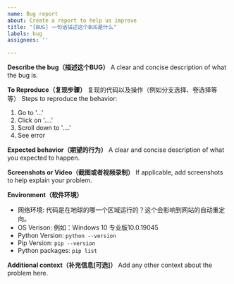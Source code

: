 ```yaml
---
name: Bug report
about: Create a report to help us improve
title: "[BUG] 一句话描述这个BUG是什么"
labels: bug
assignees: ''

---
```


**Describe the bug（描述这个BUG）**
A clear and concise description of what the bug is.

**To Reproduce（复现步骤）**
复现的代码以及操作（例如分支选择、卷选择等等）
Steps to reproduce the behavior:
1. Go to '...'
2. Click on '....'
3. Scroll down to '....'
4. See error

**Expected behavior（期望的行为）**
A clear and concise description of what you expected to happen.

**Screenshots or Video（截图或者视频录制）**
If applicable, add screenshots to help explain your problem.

**Environment（软件环境）**
 - 网络环境: 代码是在地球的哪一个区域运行的？这个会影响到网站的自动重定向。
 - OS Verison:  例如：Windows 10 专业版10.0.19045
 - Python Version: `python --version`
 - Pip Version: `pip --version`
 - Python packages: `pip list`

**Additional context（补充信息[可选]）**
Add any other context about the problem here.
